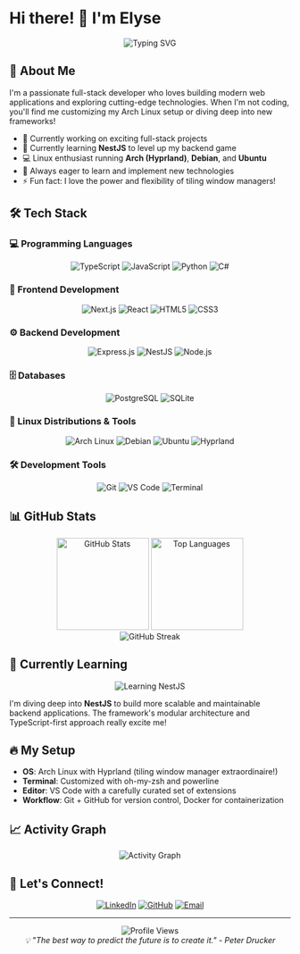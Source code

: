 # Hi there! 👋 I'm Elyse

<div align="center">
  <img src="https://readme-typing-svg.herokuapp.com?font=Fira+Code&size=30&duration=3000&pause=1000&color=36BCF7&center=true&vCenter=true&width=500&lines=Full+Stack+Developer;TypeScript+Enthusiast;Linux+Power+User;Always+Learning!" alt="Typing SVG" />
</div>

## 🚀 About Me

I'm a passionate full-stack developer who loves building modern web applications and exploring cutting-edge technologies. When I'm not coding, you'll find me customizing my Arch Linux setup or diving deep into new frameworks!

- 🔭 Currently working on exciting full-stack projects
- 🌱 Currently learning **NestJS** to level up my backend game
- 💻 Linux enthusiast running **Arch (Hyprland)**, **Debian**, and **Ubuntu**
- 🎯 Always eager to learn and implement new technologies
- ⚡ Fun fact: I love the power and flexibility of tiling window managers!

## 🛠️ Tech Stack

### 💻 Programming Languages

<div align="center">
  <img src="https://img.shields.io/badge/TypeScript-007ACC?style=for-the-badge&logo=typescript&logoColor=white" alt="TypeScript"/>
  <img src="https://img.shields.io/badge/JavaScript-F7DF1E?style=for-the-badge&logo=javascript&logoColor=black" alt="JavaScript"/>
  <img src="https://img.shields.io/badge/Python-3776AB?style=for-the-badge&logo=python&logoColor=white" alt="Python"/>
  <img src="https://img.shields.io/badge/C%23-239120?style=for-the-badge&logo=c-sharp&logoColor=white" alt="C#"/>
</div>

### 🎨 Frontend Development

<div align="center">
  <img src="https://img.shields.io/badge/Next.js-000000?style=for-the-badge&logo=next.js&logoColor=white" alt="Next.js"/>
  <img src="https://img.shields.io/badge/React-20232A?style=for-the-badge&logo=react&logoColor=61DAFB" alt="React"/>
  <img src="https://img.shields.io/badge/HTML5-E34F26?style=for-the-badge&logo=html5&logoColor=white" alt="HTML5"/>
  <img src="https://img.shields.io/badge/CSS3-1572B6?style=for-the-badge&logo=css3&logoColor=white" alt="CSS3"/>
</div>

### ⚙️ Backend Development

<div align="center">
  <img src="https://img.shields.io/badge/Express.js-404D59?style=for-the-badge&logo=express&logoColor=white" alt="Express.js"/>
  <img src="https://img.shields.io/badge/NestJS-E0234E?style=for-the-badge&logo=nestjs&logoColor=white" alt="NestJS"/>
  <img src="https://img.shields.io/badge/Node.js-43853D?style=for-the-badge&logo=node.js&logoColor=white" alt="Node.js"/>
</div>

### 🗄️ Databases

<div align="center">
  <img src="https://img.shields.io/badge/PostgreSQL-316192?style=for-the-badge&logo=postgresql&logoColor=white" alt="PostgreSQL"/>
  <img src="https://img.shields.io/badge/SQLite-07405E?style=for-the-badge&logo=sqlite&logoColor=white" alt="SQLite"/>
</div>

### 🐧 Linux Distributions & Tools

<div align="center">
  <img src="https://img.shields.io/badge/Arch_Linux-1793D1?style=for-the-badge&logo=arch-linux&logoColor=white" alt="Arch Linux"/>
  <img src="https://img.shields.io/badge/Debian-A81D33?style=for-the-badge&logo=debian&logoColor=white" alt="Debian"/>
  <img src="https://img.shields.io/badge/Ubuntu-E95420?style=for-the-badge&logo=ubuntu&logoColor=white" alt="Ubuntu"/>
  <img src="https://img.shields.io/badge/Hyprland-58E1FF?style=for-the-badge&logo=wayland&logoColor=black" alt="Hyprland"/>
</div>

### 🛠️ Development Tools

<div align="center">
  <img src="https://img.shields.io/badge/Git-F05032?style=for-the-badge&logo=git&logoColor=white" alt="Git"/>
  <img src="https://img.shields.io/badge/VS_Code-007ACC?style=for-the-badge&logo=visual-studio-code&logoColor=white" alt="VS Code"/>
  <img src="https://img.shields.io/badge/Terminal-4D4D4D?style=for-the-badge&logo=windows-terminal&logoColor=white" alt="Terminal"/>
</div>

## 📊 GitHub Stats

<div align="center">
  <img src="https://github-readme-stats.vercel.app/api?username=AddToKart&show_icons=true&theme=tokyonight&hide_border=true&count_private=true" alt="GitHub Stats" height="165"/>
  <img src="https://github-readme-stats.vercel.app/api/top-langs/?username=AddToKart&layout=compact&theme=tokyonight&hide_border=true" alt="Top Languages" height="165"/>
</div>

<div align="center">
  <img src="https://github-readme-streak-stats.herokuapp.com/?user=AddToKart&theme=tokyonight&hide_border=true" alt="GitHub Streak"/>
</div>

## 🎯 Currently Learning

<div align="center">
  <img src="https://img.shields.io/badge/🎓_Learning-NestJS-E0234E?style=for-the-badge&logoColor=white" alt="Learning NestJS"/>
</div>

I'm diving deep into **NestJS** to build more scalable and maintainable backend applications. The framework's modular architecture and TypeScript-first approach really excite me!

## 🔥 My Setup

- **OS**: Arch Linux with Hyprland (tiling window manager extraordinaire!)
- **Terminal**: Customized with oh-my-zsh and powerline
- **Editor**: VS Code with a carefully curated set of extensions
- **Workflow**: Git + GitHub for version control, Docker for containerization

## 📈 Activity Graph

<div align="center">
  <img src="https://github-readme-activity-graph.vercel.app/graph?username=AddToKart&theme=tokyo-night&hide_border=true&area=true" alt="Activity Graph"/>
</div>

## 🤝 Let's Connect!

<div align="center">
  
[![LinkedIn](https://img.shields.io/badge/LinkedIn-0077B5?style=for-the-badge&logo=linkedin&logoColor=white)](https://linkedin.com/in/YOUR_LINKEDIN)
[![GitHub](https://img.shields.io/badge/GitHub-100000?style=for-the-badge&logo=github&logoColor=white)](https://github.com/AddToKart)
[![Email](https://img.shields.io/badge/Email-D14836?style=for-the-badge&logo=gmail&logoColor=white)](mailto:your.email@example.com)

</div>

---

<div align="center">
  <img src="https://komarev.com/ghpvc/?username=AddToKart&label=Profile%20views&color=36BCF7&style=for-the-badge" alt="Profile Views"/>
</div>

<div align="center">
  <i>💡 "The best way to predict the future is to create it." - Peter Drucker</i>
</div>
